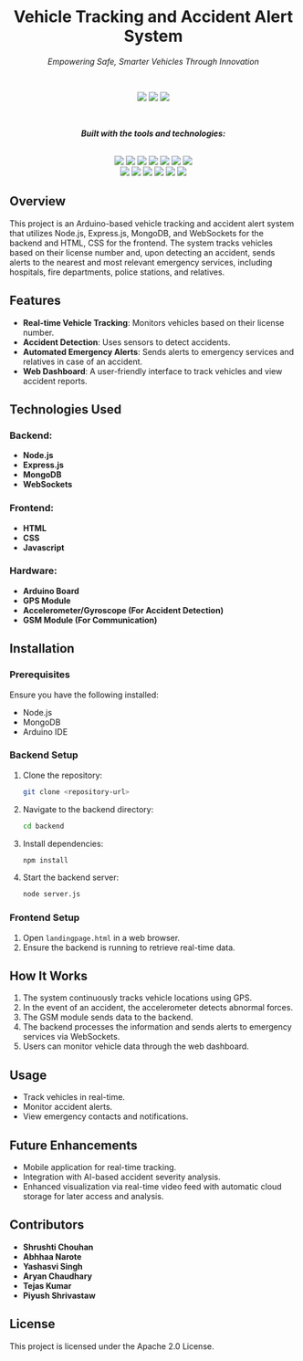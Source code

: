 <div align="center">

# Vehicle Tracking and Accident Alert System

*Empowering Safe, Smarter Vehicles Through Innovation*

<br>

<img src = "https://img.shields.io/github/last-commit/Pi004/Iot_Project?color=blue"/><!--<img src="https://img.shields.io/badge/last%20commit-may-blue" />-->
<img src="https://img.shields.io/badge/javascript-40.0%25-blue" />
<img src="https://img.shields.io/badge/languages-5-blue" />

<br>

**_Built with the tools and technologies:_**

<br>
<img src="https://img.shields.io/badge/Express-black?logo=express&logoColor=white" />
<img src="https://img.shields.io/badge/JSON-black?logo=json&logoColor=white" />
<img src="https://img.shields.io/badge/Markdown-black?logo=markdown&logoColor=white" />
<img src="https://img.shields.io/badge/Socket.io-black?logo=socket.io&logoColor=white" />
<img src="https://img.shields.io/badge/npm-red?logo=npm&logoColor=white" />
<img src="https://img.shields.io/badge/Mongoose-d9534f?logo=mongoose&logoColor=white" />
<img src="https://img.shields.io/badge/.ENV-yellow?logo=dotenv&logoColor=black" />
<br>
<img src="https://img.shields.io/badge/JavaScript-yellow?logo=javascript&logoColor=black" />
<img src="https://img.shields.io/badge/Nodemon-green?logo=nodemon&logoColor=white" />
<img src="https://img.shields.io/badge/C++-00599C?logo=c%2b%2b&logoColor=white" />
<img src="https://img.shields.io/badge/Cloudinary-3448C5?logo=cloudinary&logoColor=white" />
<img src="https://img.shields.io/badge/Twilio-F22F46?logo=twilio&logoColor=white" />
<img src="https://img.shields.io/badge/Canvas-d9534f?logo=canvas&logoColor=white" />

</div>

## Overview
This project is an Arduino-based vehicle tracking and accident alert system that utilizes Node.js, Express.js, MongoDB, and WebSockets for the backend and HTML, CSS for the frontend. The system tracks vehicles based on their license number and, upon detecting an accident, sends alerts to the nearest and most relevant emergency services, including hospitals, fire departments, police stations, and relatives.

## Features
- **Real-time Vehicle Tracking**: Monitors vehicles based on their license number.
- **Accident Detection**: Uses sensors to detect accidents.
- **Automated Emergency Alerts**: Sends alerts to emergency services and relatives in case of an accident.
- **Web Dashboard**: A user-friendly interface to track vehicles and view accident reports.

## Technologies Used
### Backend:
- **Node.js**
- **Express.js**
- **MongoDB**
- **WebSockets**

### Frontend:
- **HTML**
- **CSS**
- **Javascript**

### Hardware:
- **Arduino Board**
- **GPS Module**
- **Accelerometer/Gyroscope (For Accident Detection)**
- **GSM Module (For Communication)**

## Installation
### Prerequisites
Ensure you have the following installed:
- Node.js
- MongoDB
- Arduino IDE

### Backend Setup
1. Clone the repository:
   ```sh
   git clone <repository-url>
   ```
2. Navigate to the backend directory:
   ```sh
   cd backend
   ```
3. Install dependencies:
   ```sh
   npm install
   ```
4. Start the backend server:
   ```sh
   node server.js
   ```

### Frontend Setup
1. Open `landingpage.html` in a web browser.
2. Ensure the backend is running to retrieve real-time data.

## How It Works
1. The system continuously tracks vehicle locations using GPS.
2. In the event of an accident, the accelerometer detects abnormal forces.
3. The GSM module sends data to the backend.
4. The backend processes the information and sends alerts to emergency services via WebSockets.
5. Users can monitor vehicle data through the web dashboard.

## Usage
- Track vehicles in real-time.
- Monitor accident alerts.
- View emergency contacts and notifications.

## Future Enhancements
- Mobile application for real-time tracking.
- Integration with AI-based accident severity analysis.
- Enhanced visualization via real-time video feed with automatic cloud storage for later access and analysis.

## Contributors
- **Shrushti Chouhan**
- **Abhhaa Narote**
- **Yashasvi Singh**
- **Aryan Chaudhary**
- **Tejas Kumar**
- **Piyush Shrivastaw**

## License
This project is licensed under the Apache 2.0 License.

